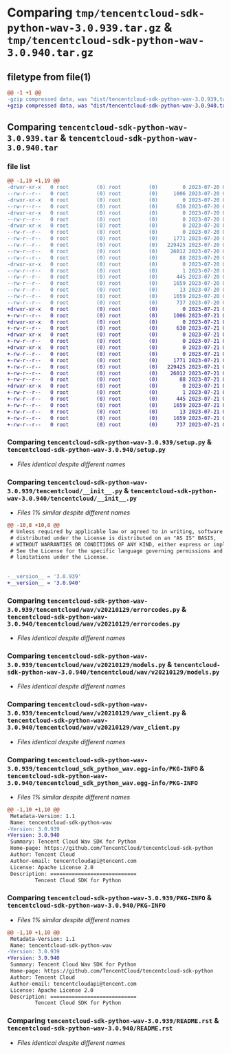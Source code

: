 # Comparing `tmp/tencentcloud-sdk-python-wav-3.0.939.tar.gz` & `tmp/tencentcloud-sdk-python-wav-3.0.940.tar.gz`

## filetype from file(1)

```diff
@@ -1 +1 @@
-gzip compressed data, was "dist/tencentcloud-sdk-python-wav-3.0.939.tar", last modified: Thu Jul 20 00:37:38 2023, max compression
+gzip compressed data, was "dist/tencentcloud-sdk-python-wav-3.0.940.tar", last modified: Fri Jul 21 00:56:00 2023, max compression
```

## Comparing `tencentcloud-sdk-python-wav-3.0.939.tar` & `tencentcloud-sdk-python-wav-3.0.940.tar`

### file list

```diff
@@ -1,19 +1,19 @@
-drwxr-xr-x   0 root         (0) root         (0)        0 2023-07-20 00:37:38.000000 tencentcloud-sdk-python-wav-3.0.939/
--rw-r--r--   0 root         (0) root         (0)     1006 2023-07-20 00:37:38.000000 tencentcloud-sdk-python-wav-3.0.939/setup.py
-drwxr-xr-x   0 root         (0) root         (0)        0 2023-07-20 00:37:38.000000 tencentcloud-sdk-python-wav-3.0.939/tencentcloud/
--rw-r--r--   0 root         (0) root         (0)      630 2023-07-20 00:37:38.000000 tencentcloud-sdk-python-wav-3.0.939/tencentcloud/__init__.py
-drwxr-xr-x   0 root         (0) root         (0)        0 2023-07-20 00:37:38.000000 tencentcloud-sdk-python-wav-3.0.939/tencentcloud/wav/
--rw-r--r--   0 root         (0) root         (0)        0 2023-07-20 00:37:38.000000 tencentcloud-sdk-python-wav-3.0.939/tencentcloud/wav/__init__.py
-drwxr-xr-x   0 root         (0) root         (0)        0 2023-07-20 00:37:38.000000 tencentcloud-sdk-python-wav-3.0.939/tencentcloud/wav/v20210129/
--rw-r--r--   0 root         (0) root         (0)        0 2023-07-20 00:37:38.000000 tencentcloud-sdk-python-wav-3.0.939/tencentcloud/wav/v20210129/__init__.py
--rw-r--r--   0 root         (0) root         (0)     1771 2023-07-20 00:37:38.000000 tencentcloud-sdk-python-wav-3.0.939/tencentcloud/wav/v20210129/errorcodes.py
--rw-r--r--   0 root         (0) root         (0)   229425 2023-07-20 00:37:38.000000 tencentcloud-sdk-python-wav-3.0.939/tencentcloud/wav/v20210129/models.py
--rw-r--r--   0 root         (0) root         (0)    26012 2023-07-20 00:37:38.000000 tencentcloud-sdk-python-wav-3.0.939/tencentcloud/wav/v20210129/wav_client.py
--rw-r--r--   0 root         (0) root         (0)       88 2023-07-20 00:37:38.000000 tencentcloud-sdk-python-wav-3.0.939/setup.cfg
-drwxr-xr-x   0 root         (0) root         (0)        0 2023-07-20 00:37:38.000000 tencentcloud-sdk-python-wav-3.0.939/tencentcloud_sdk_python_wav.egg-info/
--rw-r--r--   0 root         (0) root         (0)        1 2023-07-20 00:37:38.000000 tencentcloud-sdk-python-wav-3.0.939/tencentcloud_sdk_python_wav.egg-info/dependency_links.txt
--rw-r--r--   0 root         (0) root         (0)      445 2023-07-20 00:37:38.000000 tencentcloud-sdk-python-wav-3.0.939/tencentcloud_sdk_python_wav.egg-info/SOURCES.txt
--rw-r--r--   0 root         (0) root         (0)     1659 2023-07-20 00:37:38.000000 tencentcloud-sdk-python-wav-3.0.939/tencentcloud_sdk_python_wav.egg-info/PKG-INFO
--rw-r--r--   0 root         (0) root         (0)       13 2023-07-20 00:37:38.000000 tencentcloud-sdk-python-wav-3.0.939/tencentcloud_sdk_python_wav.egg-info/top_level.txt
--rw-r--r--   0 root         (0) root         (0)     1659 2023-07-20 00:37:38.000000 tencentcloud-sdk-python-wav-3.0.939/PKG-INFO
--rw-r--r--   0 root         (0) root         (0)      737 2023-07-20 00:37:38.000000 tencentcloud-sdk-python-wav-3.0.939/README.rst
+drwxr-xr-x   0 root         (0) root         (0)        0 2023-07-21 00:56:00.000000 tencentcloud-sdk-python-wav-3.0.940/
+-rw-r--r--   0 root         (0) root         (0)     1006 2023-07-21 00:56:00.000000 tencentcloud-sdk-python-wav-3.0.940/setup.py
+drwxr-xr-x   0 root         (0) root         (0)        0 2023-07-21 00:56:00.000000 tencentcloud-sdk-python-wav-3.0.940/tencentcloud/
+-rw-r--r--   0 root         (0) root         (0)      630 2023-07-21 00:56:00.000000 tencentcloud-sdk-python-wav-3.0.940/tencentcloud/__init__.py
+drwxr-xr-x   0 root         (0) root         (0)        0 2023-07-21 00:56:00.000000 tencentcloud-sdk-python-wav-3.0.940/tencentcloud/wav/
+-rw-r--r--   0 root         (0) root         (0)        0 2023-07-21 00:56:00.000000 tencentcloud-sdk-python-wav-3.0.940/tencentcloud/wav/__init__.py
+drwxr-xr-x   0 root         (0) root         (0)        0 2023-07-21 00:56:00.000000 tencentcloud-sdk-python-wav-3.0.940/tencentcloud/wav/v20210129/
+-rw-r--r--   0 root         (0) root         (0)        0 2023-07-21 00:56:00.000000 tencentcloud-sdk-python-wav-3.0.940/tencentcloud/wav/v20210129/__init__.py
+-rw-r--r--   0 root         (0) root         (0)     1771 2023-07-21 00:56:00.000000 tencentcloud-sdk-python-wav-3.0.940/tencentcloud/wav/v20210129/errorcodes.py
+-rw-r--r--   0 root         (0) root         (0)   229425 2023-07-21 00:56:00.000000 tencentcloud-sdk-python-wav-3.0.940/tencentcloud/wav/v20210129/models.py
+-rw-r--r--   0 root         (0) root         (0)    26012 2023-07-21 00:56:00.000000 tencentcloud-sdk-python-wav-3.0.940/tencentcloud/wav/v20210129/wav_client.py
+-rw-r--r--   0 root         (0) root         (0)       88 2023-07-21 00:56:00.000000 tencentcloud-sdk-python-wav-3.0.940/setup.cfg
+drwxr-xr-x   0 root         (0) root         (0)        0 2023-07-21 00:56:00.000000 tencentcloud-sdk-python-wav-3.0.940/tencentcloud_sdk_python_wav.egg-info/
+-rw-r--r--   0 root         (0) root         (0)        1 2023-07-21 00:56:00.000000 tencentcloud-sdk-python-wav-3.0.940/tencentcloud_sdk_python_wav.egg-info/dependency_links.txt
+-rw-r--r--   0 root         (0) root         (0)      445 2023-07-21 00:56:00.000000 tencentcloud-sdk-python-wav-3.0.940/tencentcloud_sdk_python_wav.egg-info/SOURCES.txt
+-rw-r--r--   0 root         (0) root         (0)     1659 2023-07-21 00:56:00.000000 tencentcloud-sdk-python-wav-3.0.940/tencentcloud_sdk_python_wav.egg-info/PKG-INFO
+-rw-r--r--   0 root         (0) root         (0)       13 2023-07-21 00:56:00.000000 tencentcloud-sdk-python-wav-3.0.940/tencentcloud_sdk_python_wav.egg-info/top_level.txt
+-rw-r--r--   0 root         (0) root         (0)     1659 2023-07-21 00:56:00.000000 tencentcloud-sdk-python-wav-3.0.940/PKG-INFO
+-rw-r--r--   0 root         (0) root         (0)      737 2023-07-21 00:56:00.000000 tencentcloud-sdk-python-wav-3.0.940/README.rst
```

### Comparing `tencentcloud-sdk-python-wav-3.0.939/setup.py` & `tencentcloud-sdk-python-wav-3.0.940/setup.py`

 * *Files identical despite different names*

### Comparing `tencentcloud-sdk-python-wav-3.0.939/tencentcloud/__init__.py` & `tencentcloud-sdk-python-wav-3.0.940/tencentcloud/__init__.py`

 * *Files 1% similar despite different names*

```diff
@@ -10,8 +10,8 @@
 # Unless required by applicable law or agreed to in writing, software
 # distributed under the License is distributed on an "AS IS" BASIS,
 # WITHOUT WARRANTIES OR CONDITIONS OF ANY KIND, either express or implied.
 # See the License for the specific language governing permissions and
 # limitations under the License.
 
 
-__version__ = '3.0.939'
+__version__ = '3.0.940'
```

### Comparing `tencentcloud-sdk-python-wav-3.0.939/tencentcloud/wav/v20210129/errorcodes.py` & `tencentcloud-sdk-python-wav-3.0.940/tencentcloud/wav/v20210129/errorcodes.py`

 * *Files identical despite different names*

### Comparing `tencentcloud-sdk-python-wav-3.0.939/tencentcloud/wav/v20210129/models.py` & `tencentcloud-sdk-python-wav-3.0.940/tencentcloud/wav/v20210129/models.py`

 * *Files identical despite different names*

### Comparing `tencentcloud-sdk-python-wav-3.0.939/tencentcloud/wav/v20210129/wav_client.py` & `tencentcloud-sdk-python-wav-3.0.940/tencentcloud/wav/v20210129/wav_client.py`

 * *Files identical despite different names*

### Comparing `tencentcloud-sdk-python-wav-3.0.939/tencentcloud_sdk_python_wav.egg-info/PKG-INFO` & `tencentcloud-sdk-python-wav-3.0.940/tencentcloud_sdk_python_wav.egg-info/PKG-INFO`

 * *Files 1% similar despite different names*

```diff
@@ -1,10 +1,10 @@
 Metadata-Version: 1.1
 Name: tencentcloud-sdk-python-wav
-Version: 3.0.939
+Version: 3.0.940
 Summary: Tencent Cloud Wav SDK for Python
 Home-page: https://github.com/TencentCloud/tencentcloud-sdk-python
 Author: Tencent Cloud
 Author-email: tencentcloudapi@tencent.com
 License: Apache License 2.0
 Description: ============================
         Tencent Cloud SDK for Python
```

### Comparing `tencentcloud-sdk-python-wav-3.0.939/PKG-INFO` & `tencentcloud-sdk-python-wav-3.0.940/PKG-INFO`

 * *Files 1% similar despite different names*

```diff
@@ -1,10 +1,10 @@
 Metadata-Version: 1.1
 Name: tencentcloud-sdk-python-wav
-Version: 3.0.939
+Version: 3.0.940
 Summary: Tencent Cloud Wav SDK for Python
 Home-page: https://github.com/TencentCloud/tencentcloud-sdk-python
 Author: Tencent Cloud
 Author-email: tencentcloudapi@tencent.com
 License: Apache License 2.0
 Description: ============================
         Tencent Cloud SDK for Python
```

### Comparing `tencentcloud-sdk-python-wav-3.0.939/README.rst` & `tencentcloud-sdk-python-wav-3.0.940/README.rst`

 * *Files identical despite different names*

